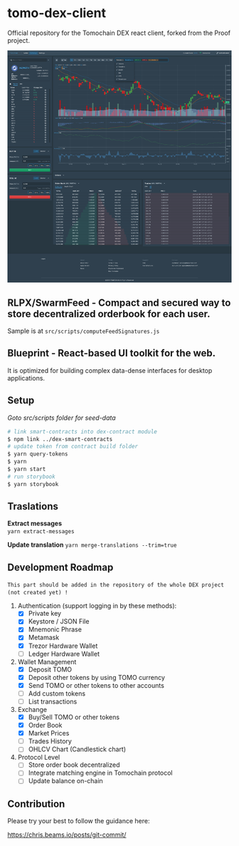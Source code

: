 # tomo-dex-client

Official repository for the Tomochain DEX react client, forked from the Proof project.

![demo](./dex-client.png)

## RLPX/SwarmFeed - Compact and secured way to store decentralized orderbook for each user.

Sample is at `src/scripts/computeFeedSignatures.js`

## Blueprint - React-based UI toolkit for the web.

It is optimized for building complex data-dense interfaces for desktop applications.

## Setup

_Goto src/scripts folder for seed-data_

```bash
# link smart-contracts into dex-contract module
$ npm link ../dex-smart-contracts
# update token from contract build folder
$ yarn query-tokens
$ yarn
$ yarn start
# run storybook
$ yarn storybook
```

## Traslations

**Extract messages**  
`yarn extract-messages`

**Update translation**
`yarn merge-translations --trim=true`

## Development Roadmap
`This part should be added in the repository of the whole DEX project (not created yet) !`

1. Authentication (support logging in by these methods):
   - [x] Private key
   - [x] Keystore / JSON File
   - [x] Mnemonic Phrase
   - [x] Metamask
   - [x] Trezor Hardware Wallet
   - [ ] Ledger Hardware Wallet
2. Wallet Management
   - [x] Deposit TOMO
   - [x] Deposit other tokens by using TOMO currency
   - [x] Send TOMO or other tokens to other accounts
   - [ ] Add custom tokens
   - [ ] List transactions
3. Exchange
   - [x] Buy/Sell TOMO or other tokens
   - [x] Order Book
   - [x] Market Prices
   - [ ] Trades History
   - [ ] OHLCV Chart (Candlestick chart)
4. Protocol Level
   - [ ] Store order book decentralized
   - [ ] Integrate matching engine in Tomochain protocol
   - [ ] Update balance on-chain

## Contribution

Please try your best to follow the guidance here:

https://chris.beams.io/posts/git-commit/

